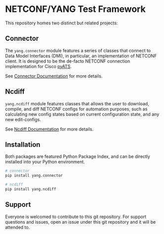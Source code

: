 # NETCONF/YANG Test Framework


This repository homes two distinct but related projects:

## Connector

The ``yang.connector`` module features a series of classes that connect to Data Model Interfaces (DMI), 
in particular, an implementation of NETCONF client. It is designed to be the de-facto NETCONF connection implementation
for Cisco [pyATS](https://developer.cisco.com/site/pyats/).

See [Connector Documentation](/connector/docs/README.rst) for more details.

## Ncdiff

``yang.ncdiff`` module features classes that allows the user to download, compile, and diff NETCONF configs for automation
purposes, such as calculating new config states based on current configuration state, and any new edit-configs. 

See [Ncdiff Documentation](/ncdiff/docs/README.rst) for more details.


## Installation

Both packages are featured Python Package Index, and can be directly installed into your Python environment.

```bash
# connector
pip install yang.connector

# ncdiff
pip install yang.ncdiff

```

## Support

Everyone is welcomed to contribute to this git repository. For support questions and issues, open an issue under this
git repository and it will be attended to. 
